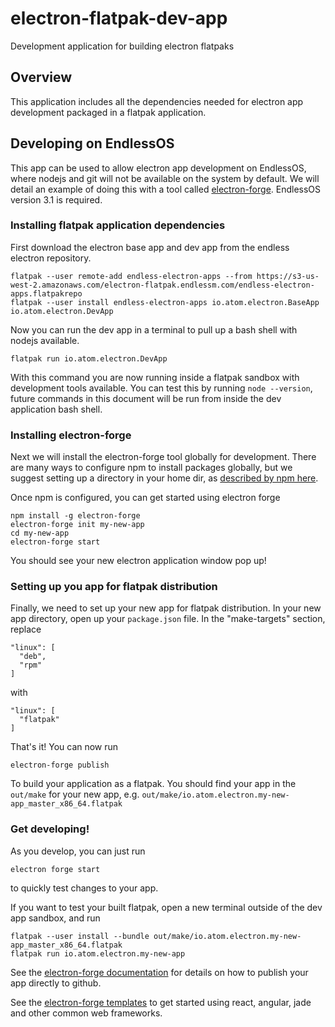# electron-flatpak-dev-app
Development application for building electron flatpaks

## Overview
This application includes all the dependencies needed for electron app development
packaged in a flatpak application.

## Developing on EndlessOS
This app can be used to allow electron app development on EndlessOS, where nodejs
and git will not be available on the system by default. We will detail an
example of doing this with a tool called [electron-forge](https://github.com/electron-userland/electron-forge).
EndlessOS version 3.1 is required.

### Installing flatpak application dependencies
First download the electron base app and dev app from the endless electron
repository.
```shell
flatpak --user remote-add endless-electron-apps --from https://s3-us-west-2.amazonaws.com/electron-flatpak.endlessm.com/endless-electron-apps.flatpakrepo
flatpak --user install endless-electron-apps io.atom.electron.BaseApp io.atom.electron.DevApp
```

Now you can run the dev app in a terminal to pull up a bash shell with nodejs
available.
```shell
flatpak run io.atom.electron.DevApp
```
With this command you are now running inside a flatpak sandbox with development
tools available. You can test this by running `node --version`, future commands
in this document will be run from inside the dev application bash shell.

### Installing electron-forge
Next we will install the electron-forge tool globally for development. There
are many ways to configure npm to install packages globally, but we suggest
setting up a directory in your home dir, as [described by npm here](https://docs.npmjs.com/getting-started/fixing-npm-permissions#option-2-change-npms-default-directory-to-another-directory).

Once npm is configured, you can get started using electron forge
```shell
npm install -g electron-forge
electron-forge init my-new-app
cd my-new-app
electron-forge start
```
You should see your new electron application window pop up!

### Setting up you app for flatpak distribution
Finally, we need to set up your new app for flatpak distribution. In your new
app directory, open up your `package.json` file. In the "make-targets" section, replace
```
"linux": [
  "deb",
  "rpm"
]
```
with
```
"linux": [
  "flatpak"
]
```

That's it! You can now run
```shell
electron-forge publish
```
To build your application as a flatpak. You should find your app in the
`out/make` for your new app, e.g. `out/make/io.atom.electron.my-new-app_master_x86_64.flatpak`

### Get developing!
As you develop, you can just run
```shell
electron forge start
```
to quickly test changes to your app.

If you want to test your built flatpak, open a new terminal outside of the dev
app sandbox, and run
```shell
flatpak --user install --bundle out/make/io.atom.electron.my-new-app_master_x86_64.flatpak
flatpak run io.atom.electron.my-new-app
```

See the [electron-forge documentation](https://github.com/electron-userland/electron-forge)
for details on how to publish your app directly to github.

See the [electron-forge templates](https://beta.electronforge.io/templates) to
get started using react, angular, jade and other common web frameworks.
